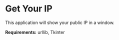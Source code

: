 # Get Your IP
This application will show your public IP in a window.

**Requirements:** urllib, Tkinter
